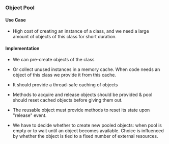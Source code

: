 ### Object Pool

#### Use Case

* High cost of creating an instance of a class, and we need a large
amount of objects of this class for short duration.

#### Implementation

* We can pre-create objects of the class
* Or collect unused instances in a memory cache. When code needs an object
of this class we provide it from this cache.

* It should provide a thread-safe caching of objects
* Methods to acquire and release objects should be provided & pool should reset cached objects
before giving them out.

* The reusable object must provide methods to reset its state upon "release" event.
* We have to decide whether to create new pooled objects: when pool is empty or to wait
until an object becomes available. Choice is  influenced by whether the object is tied to
a fixed number of external resources.